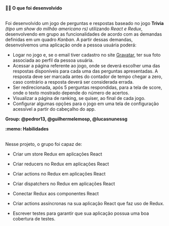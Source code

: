 <summary><strong>👨‍💻 O que foi desenvolvido</strong></summary><br />

Foi desenvolvido um jogo de perguntas e respostas baseado no jogo **Trivia** _(tipo um show do milhão americano rs)_ utilizando _React e Redux_, desenvolvendo em grupo as funcionalidades de acordo com as demandas definidas em um quadro _Kanban_. A partir dessas demandas, desenvolvemos uma aplicação onde a pessoa usuária poderá:

  - Logar no jogo e, se o email tiver cadastro no site [Gravatar](https://pt.gravatar.com/), ter sua foto associada ao perfil da pessoa usuária.
  - Acessar a página referente ao jogo, onde se deverá escolher uma das respostas disponíveis para cada uma das perguntas apresentadas. A resposta deve ser marcada antes do contador de tempo chegar a zero, caso contrário a resposta deverá ser considerada errada.
  - Ser redirecionada, após 5 perguntas respondidas, para a tela de score, onde o texto mostrado depende do número de acertos.
  - Visualizar a página de ranking, se quiser, ao final de cada jogo.
  - Configurar algumas opções para o jogo em uma tela de configuração acessível a partir do cabeçalho do app.

<strong>Group: @pedror13, @guilhermelemosp, @lucasnunessg</strong>

 <summary><strong>:memo: Habilidades</strong></summary><br />

Nesse projeto, o grupo foi capaz de:

  - Criar um store Redux em aplicações React

  - Criar reducers no Redux em aplicações React

  - Criar actions no Redux em aplicações React

  - Criar dispatchers no Redux em aplicações React

  - Conectar Redux aos componentes React

  - Criar actions assíncronas na sua aplicação React que faz uso de Redux.

  - Escrever testes para garantir que sua aplicação possua uma boa cobertura de testes.
